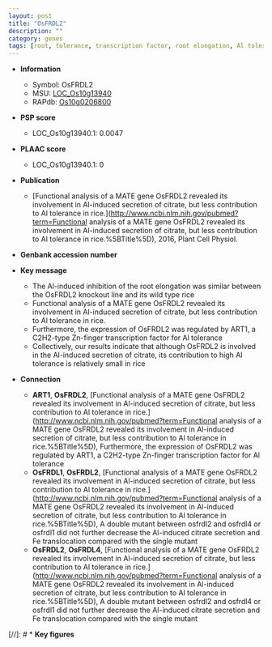 ```yaml
---
layout: post
title: "OsFRDL2"
description: ""
category: genes
tags: [root, tolerance, transcription factor, root elongation, Al tolerance]
---
```


* **Information**  
    + Symbol: OsFRDL2  
    + MSU: [LOC_Os10g13940](http://rice.plantbiology.msu.edu/cgi-bin/ORF_infopage.cgi?orf=LOC_Os10g13940)  
    + RAPdb: [Os10g0206800](http://rapdb.dna.affrc.go.jp/viewer/gbrowse_details/irgsp1?name=Os10g0206800)  

* **PSP score**  
    + LOC_Os10g13940.1: 0.0047 

* **PLAAC score**  
    + LOC_Os10g13940.1: 0 

* **Publication**  
    + [Functional analysis of a MATE gene OsFRDL2 revealed its involvement in Al-induced secretion of citrate, but less contribution to Al tolerance in rice.](http://www.ncbi.nlm.nih.gov/pubmed?term=Functional analysis of a MATE gene OsFRDL2 revealed its involvement in Al-induced secretion of citrate, but less contribution to Al tolerance in rice.%5BTitle%5D), 2016, Plant Cell Physiol.

* **Genbank accession number**  

* **Key message**  
    + The Al-induced inhibition of the root elongation was similar between the OsFRDL2 knockout line and its wild type rice
    + Functional analysis of a MATE gene OsFRDL2 revealed its involvement in Al-induced secretion of citrate, but less contribution to Al tolerance in rice.
    + Furthermore, the expression of OsFRDL2 was regulated by ART1, a C2H2-type Zn-finger transcription factor for Al tolerance
    + Collectively, our results indicate that although OsFRDL2 is involved in the Al-induced secretion of citrate, its contribution to high Al tolerance is relatively small in rice

* **Connection**  
    + __ART1__, __OsFRDL2__, [Functional analysis of a MATE gene OsFRDL2 revealed its involvement in Al-induced secretion of citrate, but less contribution to Al tolerance in rice.](http://www.ncbi.nlm.nih.gov/pubmed?term=Functional analysis of a MATE gene OsFRDL2 revealed its involvement in Al-induced secretion of citrate, but less contribution to Al tolerance in rice.%5BTitle%5D), Furthermore, the expression of OsFRDL2 was regulated by ART1, a C2H2-type Zn-finger transcription factor for Al tolerance
    + __OsFRDL1__, __OsFRDL2__, [Functional analysis of a MATE gene OsFRDL2 revealed its involvement in Al-induced secretion of citrate, but less contribution to Al tolerance in rice.](http://www.ncbi.nlm.nih.gov/pubmed?term=Functional analysis of a MATE gene OsFRDL2 revealed its involvement in Al-induced secretion of citrate, but less contribution to Al tolerance in rice.%5BTitle%5D), A double mutant between osfrdl2 and osfrdl4 or osfrdl1 did not further decrease the Al-induced citrate secretion and Fe translocation compared with the single mutant
    + __OsFRDL2__, __OsFRDL4__, [Functional analysis of a MATE gene OsFRDL2 revealed its involvement in Al-induced secretion of citrate, but less contribution to Al tolerance in rice.](http://www.ncbi.nlm.nih.gov/pubmed?term=Functional analysis of a MATE gene OsFRDL2 revealed its involvement in Al-induced secretion of citrate, but less contribution to Al tolerance in rice.%5BTitle%5D), A double mutant between osfrdl2 and osfrdl4 or osfrdl1 did not further decrease the Al-induced citrate secretion and Fe translocation compared with the single mutant

[//]: # * **Key figures**  


